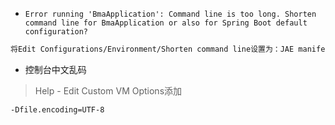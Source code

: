 * `Error running 'BmaApplication': Command line is too long. Shorten command line for BmaApplication or also for Spring Boot default configuration?`

```bash
将Edit Configurations/Environment/Shorten command line设置为：JAE manifest - java -cp classpath.jar className [args]
```


* 控制台中文乱码

> Help - Edit Custom VM Options添加

```bash
-Dfile.encoding=UTF-8
```
